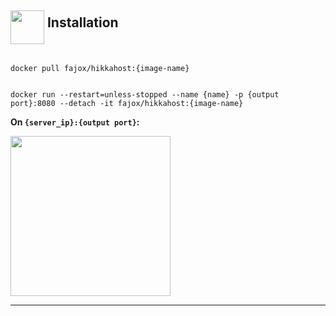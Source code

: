 <h2><img src="https://github.com/hikariatama/assets/raw/master/1326-command-window-line-flat.webp" height="54" align="middle"> Installation</h2>

<code>
docker pull fajox/hikkahost:{image-name}

docker run --restart=unless-stopped --name {name} -p {output port}:8080 --detach -it fajox/hikkahost:{image-name}
</code>

<b>On <code>{server_ip}:{output port}</code>:</b>

<img src="https://github.com/hikariatama/assets/raw/master/install_qr.gif" height="256">

<hr>
